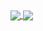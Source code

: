 <a href="https://github.com/EnoF">
  <img align="center" src="https://github-readme-stats.vercel.app/api?username=EnoF&show_icons=true&count_private=true&theme=tokyonight" />
</a>

<a href="https://github.com/EnoF"> 
  <img align="center" src="https://github-readme-stats.vercel.app/api/top-langs/?username=EnoF&cache_seconds=1800&layout=compact&theme=tokyonight&hide=css,gherkin,html" />
</a>

<!-- 
[![Stats](https://github-readme-stats.vercel.app/api?username=EnoF&show_icons=true&count_private=true)](https://github.com/EnoF)


[![Top Langs](https://github-readme-stats.vercel.app/api/top-langs/?username=EnoF&cache_seconds=1&layout=compactt)](https://github.com/EnoF)
-->


<!--
**EnoF/EnoF** is a ✨ _special_ ✨ repository because its `README.md` (this file) appears on your GitHub profile.


Here are some ideas to get you started:


- 🔭 I’m currently working on ...
- 🌱 I’m currently learning ...
- 👯 I’m looking to collaborate on ...
- 🤔 I’m looking for help with ...
- 💬 Ask me about ...
- 📫 How to reach me: ...
- ⚡ Fun fact: ...
-->
